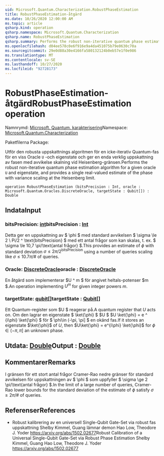 ```yaml
---
uid: Microsoft.Quantum.Characterization.RobustPhaseEstimation
title: RobustPhaseEstimation-åtgärd
ms.date: 10/26/2020 12:00:00 AM
ms.topic: article
qsharp.kind: operation
qsharp.namespace: Microsoft.Quantum.Characterization
qsharp.name: RobustPhaseEstimation
qsharp.summary: Performs the robust non-iterative quantum phase estimation algorithm for a given oracle `U` and eigenstate, and provides a single real-valued estimate of the phase with variance scaling at the Heisenberg limit.
ms.openlocfilehash: d04ee578c0e6f916e9a4da451075b79e0630c70a
ms.sourcegitcommit: 29e0d88a30e4166fa580132124b0eb57e1f0e986
ms.translationtype: MT
ms.contentlocale: sv-SE
ms.lasthandoff: 10/27/2020
ms.locfileid: "92728173"
---
```

# <a name="robustphaseestimation-operation"></a><span data-ttu-id="1f579-102">RobustPhaseEstimation-åtgärd</span><span class="sxs-lookup"><span data-stu-id="1f579-102">RobustPhaseEstimation operation</span></span>

<span data-ttu-id="1f579-103">Namnrymd: [Microsoft. Quantum. karakterisering](xref:Microsoft.Quantum.Characterization)</span><span class="sxs-lookup"><span data-stu-id="1f579-103">Namespace: [Microsoft.Quantum.Characterization](xref:Microsoft.Quantum.Characterization)</span></span>

<span data-ttu-id="1f579-104">Paketfilerna [](https://nuget.org/packages/)</span><span class="sxs-lookup"><span data-stu-id="1f579-104">Package: [](https://nuget.org/packages/)</span></span>


<span data-ttu-id="1f579-105">Utför den robusta uppskattnings algoritmen för en icke-iterativ Quantum-fas för en viss Oracle `U` -och eigenstate och ger en enda verklig uppskattning av fasen med avvikelse skalning vid Heisenberg-gränsen.</span><span class="sxs-lookup"><span data-stu-id="1f579-105">Performs the robust non-iterative quantum phase estimation algorithm for a given oracle `U` and eigenstate, and provides a single real-valued estimate of the phase with variance scaling at the Heisenberg limit.</span></span>

```qsharp
operation RobustPhaseEstimation (bitsPrecision : Int, oracle : Microsoft.Quantum.Oracles.DiscreteOracle, targetState : Qubit[]) : Double
```


## <a name="input"></a><span data-ttu-id="1f579-106">Indata</span><span class="sxs-lookup"><span data-stu-id="1f579-106">Input</span></span>

### <a name="bitsprecision--int"></a><span data-ttu-id="1f579-107">bitsPrecision: [int](xref:microsoft.quantum.lang-ref.int)</span><span class="sxs-lookup"><span data-stu-id="1f579-107">bitsPrecision : [Int](xref:microsoft.quantum.lang-ref.int)</span></span>

<span data-ttu-id="1f579-108">Detta ger en uppskattning av $ \phi $ med standard avvikelsen $ \sigma \le 2 \ Pi/2 ^ \text{bitsPrecision} $ med ett antal frågor som kan skalas, t. ex. $ \sigma \le 10,7 \pi/\text{antal frågor} $.</span><span class="sxs-lookup"><span data-stu-id="1f579-108">This provides an estimate of $\phi$ with standard deviation $\sigma \le 2\pi / 2^\text{bitsPrecision}$ using a number of queries scaling like $\sigma \le 10.7 \pi / \text{# of queries}$.</span></span>


### <a name="oracle--discreteoracle"></a><span data-ttu-id="1f579-109">Oracle: [DiscreteOracle](xref:Microsoft.Quantum.Oracles.DiscreteOracle)</span><span class="sxs-lookup"><span data-stu-id="1f579-109">oracle : [DiscreteOracle](xref:Microsoft.Quantum.Oracles.DiscreteOracle)</span></span>

<span data-ttu-id="1f579-110">En åtgärd som implementerar $U ^ m $ för angivet heltals-potenser $m $.</span><span class="sxs-lookup"><span data-stu-id="1f579-110">An operation implementing $U^m$ for given integer powers $m$.</span></span>


### <a name="targetstate--qubit"></a><span data-ttu-id="1f579-111">targetState: [qubit](xref:microsoft.quantum.lang-ref.qubit)[]</span><span class="sxs-lookup"><span data-stu-id="1f579-111">targetState : [Qubit](xref:microsoft.quantum.lang-ref.qubit)[]</span></span>

<span data-ttu-id="1f579-112">Ett Quantum-register som $U $ reagerar på.</span><span class="sxs-lookup"><span data-stu-id="1f579-112">A quantum register that $U$ acts on.</span></span> <span data-ttu-id="1f579-113">Om den lagrar en eigenstate $ \ket{\phi} $ $U $ $U \ket{\phi} = e ^ {i\phi} \ket{\phi} $ för $ \phi\in (-\pi, \pi] $ en okänd fas.</span><span class="sxs-lookup"><span data-stu-id="1f579-113">If it stores an eigenstate $\ket{\phi}$ of $U$, then $U\ket{\phi} = e^{i\phi} \ket{\phi}$ for $\phi\in(-\pi,\pi]$ an unknown phase.</span></span>



## <a name="output--double"></a><span data-ttu-id="1f579-114">Utdata: [Double](xref:microsoft.quantum.lang-ref.double)</span><span class="sxs-lookup"><span data-stu-id="1f579-114">Output : [Double](xref:microsoft.quantum.lang-ref.double)</span></span>



## <a name="remarks"></a><span data-ttu-id="1f579-115">Kommentarer</span><span class="sxs-lookup"><span data-stu-id="1f579-115">Remarks</span></span>

<span data-ttu-id="1f579-116">I gränsen för ett stort antal frågor Cramer-Rao nedre gränser för standard avvikelsen för uppskattningen av $ \phi $ som uppfyller $ \sigma \ge 2 \pi/\text{antal frågor} $.</span><span class="sxs-lookup"><span data-stu-id="1f579-116">In the limit of a large number of queries, Cramer-Rao lower bounds for the standard deviation of the estimate of $\phi$ satisfy $\sigma \ge 2 \pi / \text{# of queries}$.</span></span>

## <a name="references"></a><span data-ttu-id="1f579-117">Referenser</span><span class="sxs-lookup"><span data-stu-id="1f579-117">References</span></span>

- <span data-ttu-id="1f579-118">Robust kalibrering av en universell Single-Qubit Gate-Set via robust fas uppskattning Shelby Kimmel, Guang lämnar demon Hao Low, Theodore J. Yoder https://arxiv.org/abs/1502.02677</span><span class="sxs-lookup"><span data-stu-id="1f579-118">Robust Calibration of a Universal Single-Qubit Gate-Set via Robust Phase Estimation Shelby Kimmel, Guang Hao Low, Theodore J. Yoder https://arxiv.org/abs/1502.02677</span></span>